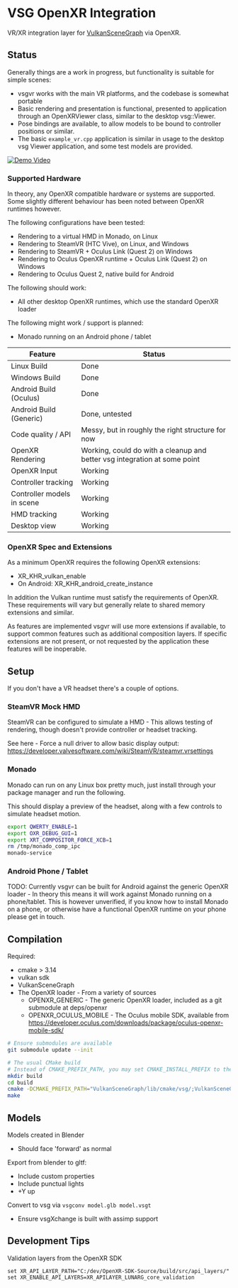 # VSG OpenXR Integration

VR/XR integration layer for [VulkanSceneGraph](https://github.com/vsg-dev/VulkanSceneGraph) via OpenXR.

## Status

Generally things are a work in progress, but functionality is suitable for simple scenes:
* vsgvr works with the main VR platforms, and the codebase is somewhat portable
* Basic rendering and presentation is functional, presented to application through an OpenXRViewer class, similar to the desktop vsg::Viewer.
* Pose bindings are available, to allow models to be bound to controller positions or similar.
* The basic `example_vr.cpp` application is similar in usage to the desktop vsg Viewer application, and some test models are provided.

[![Demo Video](http://img.youtube.com/vi/ZA7syEMAIMo/0.jpg)](http://www.youtube.com/watch?v=ZA7syEMAIMo "vsgvr Demo Video")

### Supported Hardware

In theory, any OpenXR compatible hardware or systems are supported. Some slightly different behaviour has been noted between OpenXR runtimes however.

The following configurations have been tested:
* Rendering to a virtual HMD in Monado, on Linux
* Rendering to SteamVR (HTC Vive), on Linux, and Windows
* Rendering to SteamVR + Oculus Link (Quest 2) on Windows
* Rendering to Oculus OpenXR runtime + Oculus Link (Quest 2) on Windows
* Rendering to Oculus Quest 2, native build for Android

The following should work:
* All other desktop OpenXR runtimes, which use the standard OpenXR loader

The following might work / support is planned:
* Monado running on an Android phone / tablet


Feature                      | Status
-----------------------------|--------
Linux Build                  | Done
Windows Build                | Done
Android Build (Oculus)       | Done
Android Build (Generic)      | Done, untested
Code quality / API           | Messy, but in roughly the right structure for now
OpenXR Rendering             | Working, could do with a cleanup and better vsg integration at some point
OpenXR Input                 | Working
Controller tracking          | Working
Controller models in scene   | Working
HMD tracking                 | Working
Desktop view                 | Working

### OpenXR Spec and Extensions

As a minimum OpenXR requires the following OpenXR extensions:
* XR\_KHR\_vulkan\_enable
* On Android: XR\_KHR\_android\_create\_instance

In addition the Vulkan runtime must satisfy the requirements of OpenXR. These requirements will vary but generally relate to shared memory extensions and similar.

As features are implemented vsgvr will use more extensions if available, to support common features such as additional composition layers. If specific extensions are not present, or not requested by the application these features will be inoperable.

## Setup

If you don't have a VR headset there's a couple of options.

### SteamVR Mock HMD

SteamVR can be configured to simulate a HMD - This allows testing of rendering, though doesn't provide controller or headset tracking.

See here - Force a null driver to allow basic display output:
https://developer.valvesoftware.com/wiki/SteamVR/steamvr.vrsettings

### Monado

Monado can run on any Linux box pretty much, just install through your package manager and run the following.

This should display a preview of the headset, along with a few controls to simulate headset motion.

```sh
export QWERTY_ENABLE=1
export OXR_DEBUG_GUI=1
export XRT_COMPOSITOR_FORCE_XCB=1
rm /tmp/monado_comp_ipc
monado-service
```

### Android Phone / Tablet

TODO: Currently vsgvr can be built for Android against the generic OpenXR loader - In theory this means it will work against Monado running on a phone/tablet.
This is however unverified, if you know how to install Monado on a phone, or otherwise have a functional OpenXR runtime on your phone please get in touch.

## Compilation

Required:
* cmake > 3.14
* vulkan sdk
* VulkanSceneGraph
* The OpenXR loader - From a variety of sources
  * OPENXR\_GENERIC - The generic OpenXR loader, included as a git submodule at deps/openxr
  * OPENXR\_OCULUS\_MOBILE - The Oculus mobile SDK, available from https://developer.oculus.com/downloads/package/oculus-openxr-mobile-sdk/

```sh
# Ensure submodules are available
git submodule update --init

# The usual CMake build
# Instead of CMAKE_PREFIX_PATH, you may set CMAKE_INSTALL_PREFIX to the same as your VulkanSceneGraph project to locate VSG
mkdir build
cd build
cmake -DCMAKE_PREFIX_PATH="VulkanSceneGraph/lib/cmake/vsg/;VulkanSceneGraph/lib/cmake/vsg_glslang" ../
make
```

## Models

Models created in Blender
* Should face 'forward' as normal

Export from blender to gltf:
* Include custom properties
* Include punctual lights
* +Y up

Convert to vsg via `vsgconv model.glb model.vsgt`
* Ensure vsgXchange is built with assimp support

## Development Tips

Validation layers from the OpenXR SDK
```
set XR_API_LAYER_PATH="C:/dev/OpenXR-SDK-Source/build/src/api_layers/"
set XR_ENABLE_API_LAYERS=XR_APILAYER_LUNARG_core_validation
```

